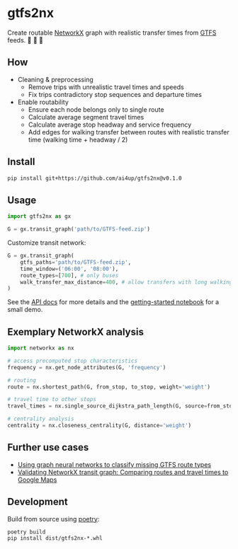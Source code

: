 # gtfs2nx

Create routable [NetworkX](https://github.com/networkx/networkx) graph with realistic transfer times from [GTFS](https://developers.google.com/transit/gtfs/) feeds. 🚌 🚆 🚡 


## How
* Cleaning & preprocessing
    * Remove trips with unrealistic travel times and speeds
    * Fix trips contradictory stop sequences and departure times
* Enable routability
    * Ensure each node belongs only to single route
    * Calculate average segment travel times
    * Calculate average stop headway and service frequency
    * Add edges for walking transfer between routes with realistic transfer time (walking time + headway / 2)


## Install
```bash
pip install git+https://github.com/ai4up/gtfs2nx@v0.1.0
```

## Usage
```Python
import gtfs2nx as gx

G = gx.transit_graph('path/to/GTFS-feed.zip')
```

Customize transit network:
```Python
G = gx.transit_graph(
    gtfs_paths='path/to/GTFS-feed.zip',
    time_window=('06:00', '08:00'),
    route_types=[700], # only buses
    walk_transfer_max_distance=400, # allow transfers with long walking distance
)
```

See the [API docs](./docs/api.md) for more details and the [getting-started notebook](./docs/getting_started.ipynb) for a small demo.


## Exemplary NetworkX analysis
```Python
import networkx as nx

# access precomputed stop characteristics
frequency = nx.get_node_attributes(G, 'frequency')

# routing
route = nx.shortest_path(G, from_stop, to_stop, weight='weight')

# travel time to other stops
travel_times = nx.single_source_dijkstra_path_length(G, source=from_stop, weight='weight')

# centrality analysis
centrality = nx.closeness_centrality(G, distance='weight')
```

## Further use cases

* [Using graph neural networks to classify missing GTFS route types](https://gist.github.com/FlorianNachtigall/9df1c9f7417aa512220756a35c36b45f)
* [Validating NetworkX transit graph: Comparing routes and travel times to Google Maps](https://gist.github.com/FlorianNachtigall/3e0d2f5e4fa8b2e893a29445a99dfb4f)


## Development
Build from source using [poetry](https://python-poetry.org/):
```
poetry build
pip install dist/gtfs2nx-*.whl
```
